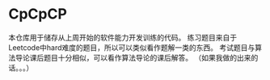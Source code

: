 # CpCpCP
本仓库用于储存从上周开始的软件能力开发训练的代码。
练习题目来自于Leetcode中hard难度的题目，所以可以类似看作题解一类的东西。
考试题目与算法导论课后题目十分相似，可以看作算法导论的课后解答。
（如果我做的出来的话。。。）
